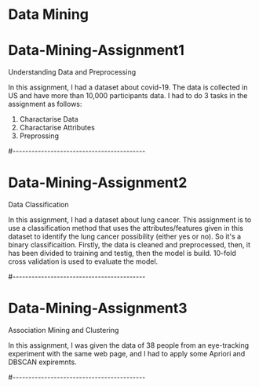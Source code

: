 # Data Mining

# Data-Mining-Assignment1
Understanding Data and Preprocessing


In this assignment, I had a dataset about covid-19. The data is collected in US and have more than 10,000
participants data. I had to do 3 tasks in the assignment as follows: 

1. Charactarise Data
2. Charactarise Attributes
3. Preprossing

#------------------------------------------
# Data-Mining-Assignment2 
Data Classification 

In this assignment, I had a dataset about lung cancer. This assignment is to use a classification method that uses the attributes/features given in
this dataset to identify the lung cancer possibility (either yes or no). So it's a binary classificaition. Firstly, the data is cleaned and preprocessed, then,
it has been divided to training and testig, then the model is build. 10-fold cross validation is used to evaluate the model. 

#------------------------------------------
# Data-Mining-Assignment3
Association Mining and Clustering

In this assignment, I was given the data of 38 people from an eye-tracking experiment with the same web page, and I had to apply some Apriori and DBSCAN expiremnts.  

#------------------------------------------
